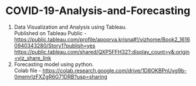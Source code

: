 # COVID-19-Analysis-and-Forecasting
1. Data Visualization and Analysis using Tableau.<br> 
    Published on Tableau Public - https://public.tableau.com/profile/apoorva.krisna#!/vizhome/Book2_16160940343280/Story1?publish=yes
    https://public.tableau.com/shared/QXP5FFH32?:display_count=y&:origin=viz_share_link
2. Forecasting model using python.<br>
    Colab file - https://colab.research.google.com/drive/1D8OKBPnUvg9b-0memrlzFXZgR6G71DRB?usp=sharing
